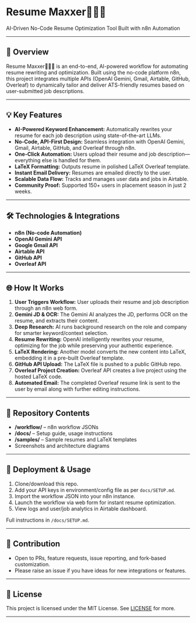 # Resume Maxxer🧏🏻‍♂️

AI-Driven No-Code Resume Optimization Tool Built with n8n Automation

---

## 🚀 Overview

Resume Maxxer🧏🏻‍♂️ is an end-to-end, AI-powered workflow for automating resume rewriting and optimization. Built using the no-code platform n8n, this project integrates multiple APIs (OpenAI Gemini, Gmail, Airtable, GitHub, Overleaf) to dynamically tailor and deliver ATS-friendly resumes based on user-submitted job descriptions.

---

## 💡 Key Features

- **AI-Powered Keyword Enhancement:** Automatically rewrites your resume for each job description using state-of-the-art LLMs.
- **No-Code, API-First Design:** Seamless integration with OpenAI Gemini, Gmail, Airtable, GitHub, and Overleaf through n8n.
- **One-Click Automation:** Users upload their resume and job description—everything else is handled for them.
- **LaTeX Formatting:** Outputs resume in polished LaTeX Overleaf template.
- **Instant Email Delivery:** Resumes are emailed directly to the user.
- **Scalable Data Flow:** Tracks and manages user data and jobs in Airtable.
- **Community Proof:** Supported 150+ users in placement season in just 2 weeks.

---

## 🛠️ Technologies & Integrations

- **n8n (No-code Automation)**
- **OpenAI Gemini API**
- **Google Gmail API**
- **Airtable API**
- **GitHub API**
- **Overleaf API**

---

## 🌐 How It Works

1. **User Triggers Workflow:** User uploads their resume and job description through an n8n web form.
2. **Gemini JD & OCR:** The Gemini AI analyzes the JD, performs OCR on the resume, and extracts their content.
3. **Deep Research:** AI runs background research on the role and company for smarter keyword/context selection.
4. **Resume Rewriting:** OpenAI intelligently rewrites your resume, optimizing for the job while preserving your authentic experience.
5. **LaTeX Rendering:** Another model converts the new content into LaTeX, embedding it in a pre-built Overleaf template.
6. **GitHub API Upload:** The LaTeX file is pushed to a public GitHub repo.
7. **Overleaf Project Creation:** Overleaf API creates a live project using the hosted LaTeX code.
8. **Automated Email:** The completed Overleaf resume link is sent to the user by email along with further editing instructions.

---

## 📁 Repository Contents

- **/workflow/** – n8n workflow JSONs
- **/docs/** – Setup guide, usage instructions
- **/samples/** – Sample resumes and LaTeX templates
- Screenshots and architecture diagrams

---

## 🚦 Deployment & Usage

1. Clone/download this repo.
2. Add your API keys in environment/config file as per `docs/SETUP.md`.
3. Import the workflow JSON into your n8n instance.
4. Launch the workflow via web form for instant resume optimization.
5. View logs and user/job analytics in Airtable dashboard.

Full instructions in `/docs/SETUP.md`.

---

## 🤝 Contribution

- Open to PRs, feature requests, issue reporting, and fork-based customization.
- Please raise an issue if you have ideas for new integrations or features.

---

## 📜 License

This project is licensed under the MIT License. See [LICENSE](./LICENSE) for more.

---

